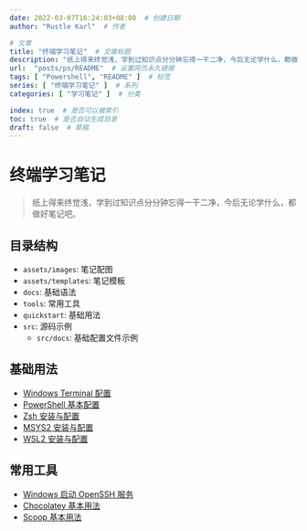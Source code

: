 ```yaml
---
date: 2022-03-07T16:24:03+08:00  # 创建日期
author: "Rustle Karl"  # 作者

# 文章
title: "终端学习笔记"  # 文章标题
description: "纸上得来终觉浅，学到过知识点分分钟忘得一干二净，今后无论学什么，都做好笔记吧。"
url:  "posts/ps/README"  # 设置网页永久链接
tags: [ "Powershell", "README" ]  # 标签
series: [ "终端学习笔记" ]  # 系列
categories: [ "学习笔记" ]  # 分类

index: true  # 是否可以被索引
toc: true  # 是否自动生成目录
draft: false  # 草稿
---
```


# 终端学习笔记

> 纸上得来终觉浅，学到过知识点分分钟忘得一干二净，今后无论学什么，都做好笔记吧。

## 目录结构

- `assets/images`: 笔记配图
- `assets/templates`: 笔记模板
- `docs`: 基础语法
- `tools`: 常用工具
- `quickstart`: 基础用法
- `src`: 源码示例
  - `src/docs`: 基础配置文件示例

## 基础用法

- [Windows Terminal 配置](docs/windows_terminal_config.md)
- [PowerShell 基本配置](docs/powershell.md)
- [Zsh 安装与配置](docs/zsh.md)
- [MSYS2 安装与配置](docs/msys2.md)
- [WSL2 安装与配置](docs/wsl2.md)

## 常用工具

- [Windows 启动 OpenSSH 服务](tools/openssh.md)
- [Chocolatey 基本用法](tools/choco.md)
- [Scoop 基本用法](tools/scoop.md)

